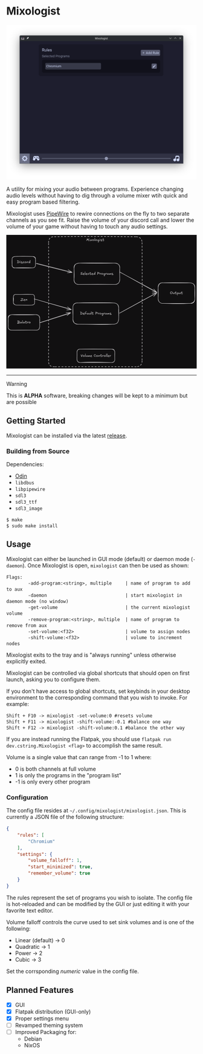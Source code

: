 # Mixologist
![GUI](assets/mixologist-gui.png)

A utility for mixing your audio between programs.
Experience changing audio levels without having
to dig through a volume mixer wtih quick and easy
program based filtering.

Mixologist uses [PipeWire](https://pipewire.org) to
rewire connections on the fly to two separate
channels as you see fit. Raise the volume of your
discord call and lower the volume of your game
without having to touch any audio settings.

![Diagram](assets/mixologist-diagram.png)

---

> [!WARNING]
> This is **ALPHA** software, breaking changes
> will be kept to a minimum but are possible

## Getting Started
Mixologist can be installed via the latest 
[release](https://github.com/A1029384756/mixologist/releases).

### Building from Source
Dependencies:
- [Odin](https://odin-lang.org)
- `libdbus`
- `libpipewire`
- `sdl3`
- `sdl3_ttf`
- `sdl3_image`

```
$ make
$ sudo make install
```

## Usage
Mixologist can either be launched in GUI mode (default)
or daemon mode (`-daemon`). Once Mixologist is open,
`mixologist` can then be used as shown:
```
Flags:
        -add-program:<string>, multiple     | name of program to add to aux
        -daemon                             | start mixologist in daemon mode (no window)
        -get-volume                         | the current mixologist volume
        -remove-program:<string>, multiple  | name of program to remove from aux
        -set-volume:<f32>                   | volume to assign nodes
        -shift-volume:<f32>                 | volume to increment nodes
```

Mixologist exits to the tray and is "always running" unless
otherwise explicitly exited.

Mixologist can be controlled via global shortcuts that should
open on first launch, asking you to configure them.

If you don't have access to global shortcuts,
set keybinds in your desktop environment to the
corresponding command that you wish to
invoke. For example:
```
Shift + F10 -> mixologist -set-volume:0 #resets volume
Shift + F11 -> mixologist -shift-volume:-0.1 #balance one way
Shift + F12 -> mixologist -shift-volume:0.1 #balance the other way
```
If you are instead running the Flatpak, you should use
`flatpak run dev.cstring.Mixologist <flag>` to accomplish
the same result.

Volume is a single value that can range from -1 to 1 where:
- 0 is both channels at full volume
- 1 is only the programs in the "program list"
- -1 is only every other program

### Configuration
The config file resides at `~/.config/mixologist/mixologist.json`.
This is currently a JSON file of the following structure:
```json
{
	"rules": [
		"Chromium"
	],
	"settings": {
		"volume_falloff": 1,
		"start_minimized": true,
		"remember_volume": true
	}
}
```
The rules represent the set of programs you wish to isolate.
The config file is hot-reloaded and can be modified by the 
GUI or just editing it with your favorite text editor.

Volume falloff controls the curve used to set sink volumes
and is one of the following:
- Linear (default) -> 0
- Quadratic -> 1
- Power -> 2
- Cubic -> 3

Set the corrsponding *numeric* value in the config file.

## Planned Features
- [x] GUI
- [x] Flatpak distribution (GUI-only)
- [x] Proper settings menu
- [ ] Revamped theming system
- [ ] Improved Packaging for:
    - Debian
    - NixOS
